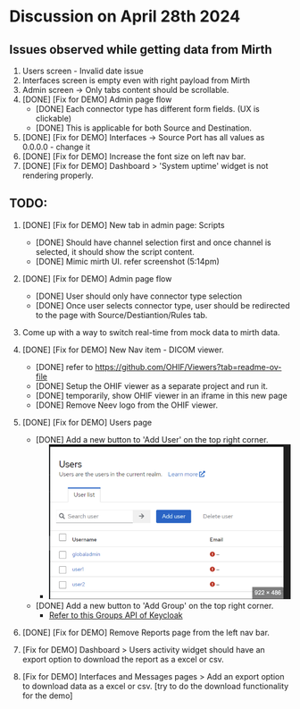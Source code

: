 # Discussion on April 28th 2024

## Issues observed while getting data from Mirth

1. Users screen - Invalid date issue
2. Interfaces screen is empty even with right payload from Mirth
3. Admin screen -> Only tabs content should be scrollable.
4. [DONE] [Fix for DEMO] Admin page flow
   - [DONE] Each connector type has different form fields. (UX is clickable)
   - [DONE] This is applicable for both Source and Destination.
5. [DONE] [Fix for DEMO] Interfaces -> Source Port has all values as 0.0.0.0 - change it
6. [DONE] [Fix for DEMO] Increase the font size on left nav bar.
7. [DONE] [Fix for DEMO] Dashboard > 'System uptime' widget is not rendering properly.

## TODO:

1. [DONE] [Fix for DEMO] New tab in admin page: Scripts

   - [DONE] Should have channel selection first and once channel is selected, it should show the script content.
   - [DONE] Mimic mirth UI. refer screenshot (5:14pm)

2. [DONE] [Fix for DEMO] Admin page flow

   - [DONE] User should only have connector type selection
   - [DONE] Once user selects connector type, user should be redirected to the page with Source/Destiantion/Rules tab.

3. Come up with a way to switch real-time from mock data to mirth data.

4. [DONE] [Fix for DEMO] New Nav item - DICOM viewer.

   - [DONE] refer to https://github.com/OHIF/Viewers?tab=readme-ov-file
   - [DONE] Setup the OHIF viewer as a separate project and run it.
   - [DONE] temporarily, show OHIF viewer in an iframe in this new page
   - [DONE] Remove Neev logo from the OHIF viewer.

5. [DONE] [Fix for DEMO] Users page

   - [DONE] Add a new button to 'Add User' on the top right corner.
     - ![add user](image.png)
   - [DONE] Add a new button to 'Add Group' on the top right corner.
     - [Refer to this Groups API of Keycloak](https://wjw465150.gitbooks.io/keycloak-documentation/content/server_admin/topics/groups.html)

6. [DONE] [Fix for DEMO] Remove Reports page from the left nav bar.

7. [Fix for DEMO] Dashboard > Users activity widget should have an export option to download the report as a excel or csv.

8. [Fix for DEMO] Interfaces and Messages pages > Add an export option to download data as a excel or csv. [try to do the download functionality for the demo]
